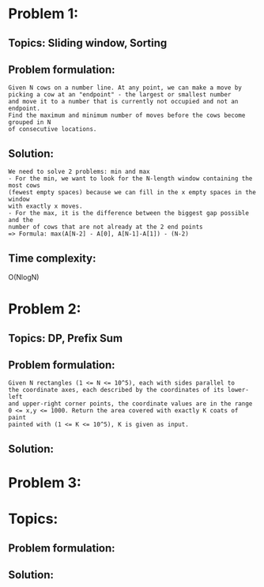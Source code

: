 # Problem 1:
## Topics: Sliding window, Sorting
## Problem formulation:  
    Given N cows on a number line. At any point, we can make a move by picking a cow at an "endpoint" - the largest or smallest number  
    and move it to a number that is currently not occupied and not an endpoint.  
    Find the maximum and minimum number of moves before the cows become grouped in N
    of consecutive locations.  
## Solution:
    We need to solve 2 problems: min and max
    - For the min, we want to look for the N-length window containing the most cows
    (fewest empty spaces) because we can fill in the x empty spaces in the window
    with exactly x moves.
    - For the max, it is the difference between the biggest gap possible and the
    number of cows that are not already at the 2 end points
    => Formula: max(A[N-2] - A[0], A[N-1]-A[1]) - (N-2)
## Time complexity:
O(NlogN)
# Problem 2:

## Topics: DP, Prefix Sum
## Problem formulation: 
    Given N rectangles (1 <= N <= 10^5), each with sides parallel to  
    the coordinate axes, each described by the coordinates of its lower-left  
    and upper-right corner points, the coordinate values are in the range  
    0 <= x,y <= 1000. Return the area covered with exactly K coats of paint  
    painted with (1 <= K <= 10^5), K is given as input.  

## Solution:

# Problem 3:
# Topics:
## Problem formulation:

## Solution: 
   
